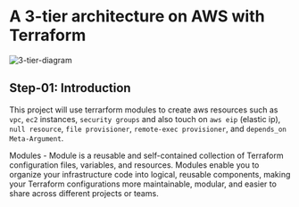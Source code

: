 # A 3-tier architecture on AWS with Terraform

![3-tier-diagram]()

## Step-01: Introduction

This project will use terrarform modules to create aws resources such as `vpc`, `ec2` instances, `security groups` and also touch on `aws eip` (elastic ip), `null resource`, `file provisioner`, `remote-exec provisioner`, and `depends_on Meta-Argument`.

Modules -  Module is a reusable and self-contained collection of Terraform configuration files, variables, and resources. Modules enable you to organize your infrastructure code into logical, reusable components, making your Terraform configurations more maintainable, modular, and easier to share across different projects or teams.